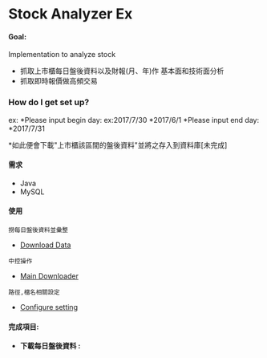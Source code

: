 # Stock Analyzer Ex

#### Goal:
Implementation to analyze stock<br>
* 抓取上市櫃每日盤後資料以及財報(月、年)作 基本面和技術面分析
* 抓取即時報價做高頻交易

### How do I get set up? ###

ex:
*Please input begin day: ex:2017/7/30
*2017/6/1
*Please input end day:
*2017/7/31

*如此便會下載"上市櫃該區間的盤後資料"並將之存入到資料庫[未完成]


#### 需求 ####
* Java
* MySQL


#### 使用 ####
`撈每日盤後資料並彙整`
 * [Download Data]

`中控操作`
 * [Main Downloader]

`路徑,檔名相關設定`
 * [Configure setting]
 
 

#### 完成項目:

* **下載每日盤後資料 :**




[Download Data]:https://bitbucket.org/dodoggyy/stock-analyzer-ex/src/acf55b4a4fa002cae1a4660c3314fa7e62d3d38c/src/com/data/DownloadDailyData.java

[Configure setting]:https://bitbucket.org/dodoggyy/stock-analyzer-ex/src/acf55b4a4fa002cae1a4660c3314fa7e62d3d38c/src/com/common/Config.java

[Main Downloader]:https://bitbucket.org/dodoggyy/stock-analyzer-ex/src/acf55b4a4fa002cae1a4660c3314fa7e62d3d38c/src/com/data/DataHandlerMain.java
